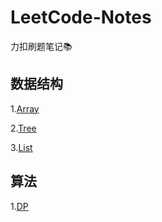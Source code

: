 # LeetCode-Notes
力扣刷题笔记📚

## 数据结构

1.[Array](https://github.com/JuyiWang/LeetCode-Notes/blob/master/note_array.md)

2.[Tree](https://github.com/JuyiWang/LeetCode-Notes/blob/master/note_tree.md)

3.[List]()

## 算法

1.[DP](https://github.com/JuyiWang/LeetCode-Notes/blob/master/note_DP.md)
